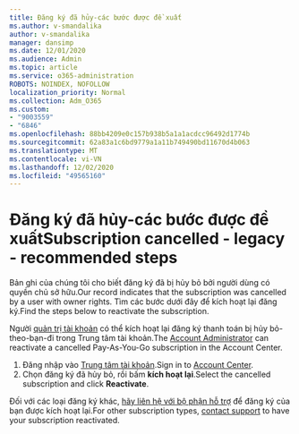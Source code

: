 ```yaml
---
title: Đăng ký đã hủy-các bước được đề xuất
ms.author: v-smandalika
author: v-smandalika
manager: dansimp
ms.date: 12/01/2020
ms.audience: Admin
ms.topic: article
ms.service: o365-administration
ROBOTS: NOINDEX, NOFOLLOW
localization_priority: Normal
ms.collection: Adm_O365
ms.custom:
- "9003559"
- "6846"
ms.openlocfilehash: 88bb4209e0c157b938b5a1a1acdcc96492d1774b
ms.sourcegitcommit: 62a83a1c6bd9779a1a11b749490bd11670d4b063
ms.translationtype: MT
ms.contentlocale: vi-VN
ms.lasthandoff: 12/02/2020
ms.locfileid: "49565160"
---
```

# <a name="subscription-cancelled---legacy---recommended-steps"></a><span data-ttu-id="7bb89-102">Đăng ký đã hủy-các bước được đề xuất</span><span class="sxs-lookup"><span data-stu-id="7bb89-102">Subscription cancelled - legacy - recommended steps</span></span>

<span data-ttu-id="7bb89-103">Bản ghi của chúng tôi cho biết đăng ký đã bị hủy bỏ bởi người dùng có quyền chủ sở hữu.</span><span class="sxs-lookup"><span data-stu-id="7bb89-103">Our record indicates that the subscription was cancelled by a user with owner rights.</span></span> <span data-ttu-id="7bb89-104">Tìm các bước dưới đây để kích hoạt lại đăng ký.</span><span class="sxs-lookup"><span data-stu-id="7bb89-104">Find the steps below to reactivate the subscription.</span></span>

<span data-ttu-id="7bb89-105">Người [quản trị tài khoản](https://docs.microsoft.com/azure/cost-management-billing/manage/billing-subscription-transfer?WT.mc_id=Portal-Microsoft_Azure_Support#whoisaa) có thể kích hoạt lại đăng ký thanh toán bị hủy bỏ-theo-bạn-đi trong Trung tâm tài khoản.</span><span class="sxs-lookup"><span data-stu-id="7bb89-105">The [Account Administrator](https://docs.microsoft.com/azure/cost-management-billing/manage/billing-subscription-transfer?WT.mc_id=Portal-Microsoft_Azure_Support#whoisaa) can reactivate a cancelled Pay-As-You-Go subscription in the Account Center.</span></span>

1. <span data-ttu-id="7bb89-106">Đăng nhập vào [Trung tâm tài khoản](https://account.azure.com/Subscriptions).</span><span class="sxs-lookup"><span data-stu-id="7bb89-106">Sign in to [Account Center](https://account.azure.com/Subscriptions).</span></span>
2. <span data-ttu-id="7bb89-107">Chọn đăng ký đã hủy bỏ, rồi bấm **kích hoạt lại**.</span><span class="sxs-lookup"><span data-stu-id="7bb89-107">Select the cancelled subscription and click **Reactivate**.</span></span>

<span data-ttu-id="7bb89-108">Đối với các loại đăng ký khác, [hãy liên hệ với bộ phận hỗ trợ](https://ms.portal.azure.com/#blade/Microsoft_Azure_Support/HelpAndSupportBlade/overview) để đăng ký của bạn được kích hoạt lại.</span><span class="sxs-lookup"><span data-stu-id="7bb89-108">For other subscription types, [contact support](https://ms.portal.azure.com/#blade/Microsoft_Azure_Support/HelpAndSupportBlade/overview) to have your subscription reactivated.</span></span>
